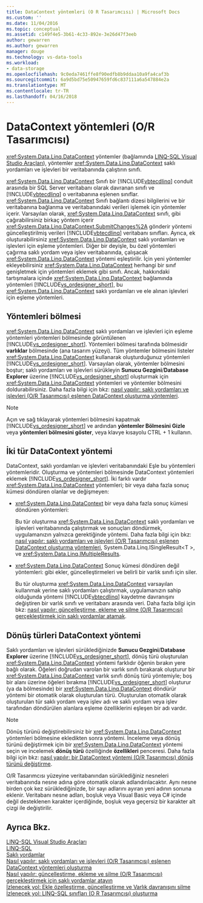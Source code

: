 ```yaml
---
title: DataContext yöntemleri (O R Tasarımcısı) | Microsoft Docs
ms.custom: ''
ms.date: 11/04/2016
ms.topic: conceptual
ms.assetid: c149f4e5-3b61-4c33-892e-3e26d47f3eeb
author: gewarren
ms.author: gewarren
manager: douge
ms.technology: vs-data-tools
ms.workload:
- data-storage
ms.openlocfilehash: 9c0eda7461ffe8f90edfb8b9ddaa10a9fa4caf3b
ms.sourcegitcommit: 6a9d5bd75e50947659fd6c837111a6a547884e2a
ms.translationtype: MT
ms.contentlocale: tr-TR
ms.lasthandoff: 04/16/2018
---
```

# <a name="datacontext-methods-or-designer"></a>DataContext yöntemleri (O/R Tasarımcısı)
<xref:System.Data.Linq.DataContext> yöntemler (bağlamında [LINQ-SQL Visual Studio Araçları](../data-tools/linq-to-sql-tools-in-visual-studio2.md)), yöntemler <xref:System.Data.Linq.DataContext> saklı yordamları ve işlevleri bir veritabanında çalıştırın sınıfı.  
  
 <xref:System.Data.Linq.DataContext> Sınıfı bir [!INCLUDE[vbtecdlinq](../data-tools/includes/vbtecdlinq_md.md)] conduit arasında bir SQL Server veritabanı olarak davranan sınıfı ve [!INCLUDE[vbtecdlinq](../data-tools/includes/vbtecdlinq_md.md)] o veritabanına eşlenen sınıflar. <xref:System.Data.Linq.DataContext> Sınıfı bağlantı dizesi bilgilerini ve bir veritabanına bağlanma ve veritabanındaki verileri işlemek için yöntemler içerir. Varsayılan olarak, <xref:System.Data.Linq.DataContext> sınıfı, gibi çağırabilirsiniz birkaç yöntem içerir <xref:System.Data.Linq.DataContext.SubmitChanges%2A> gönderir yöntemi güncelleştirilmiş verileri [!INCLUDE[vbtecdlinq](../data-tools/includes/vbtecdlinq_md.md)] veritabanı sınıfları. Ayrıca, ek oluşturabilirsiniz <xref:System.Data.Linq.DataContext> saklı yordamları ve işlevleri için eşleme yöntemleri. Diğer bir deyişle, bu özel yöntemleri çağırma saklı yordam veya işlev veritabanında, çalışacak <xref:System.Data.Linq.DataContext> yöntemi eşleştirilir. İçin yeni yöntemler ekleyebilirsiniz <xref:System.Data.Linq.DataContext> herhangi bir sınıf genişletmek için yöntemleri eklemek gibi sınıfı. Ancak, hakkındaki tartışmalara içinde <xref:System.Data.Linq.DataContext> bağlamında yöntemleri [!INCLUDE[vs_ordesigner_short](../data-tools/includes/vs_ordesigner_short_md.md)], bu <xref:System.Data.Linq.DataContext> saklı yordamları ve ele alınan işlevleri için eşleme yöntemleri.  
  
## <a name="methods-pane"></a>Yöntemleri bölmesi  
 <xref:System.Data.Linq.DataContext> saklı yordamları ve işlevleri için eşleme yöntemleri yöntemleri bölmesinde görüntülenen [!INCLUDE[vs_ordesigner_short](../data-tools/includes/vs_ordesigner_short_md.md)]. Yöntemleri bölmesi tarafında bölmesidir **varlıklar** bölmesinde (ana tasarım yüzeyi). Tüm yöntemler bölmesini listeler <xref:System.Data.Linq.DataContext> kullanarak oluşturduğunuz yöntemleri [!INCLUDE[vs_ordesigner_short](../data-tools/includes/vs_ordesigner_short_md.md)]. Varsayılan olarak, yöntemler bölmesini boştur; saklı yordamları ve işlevleri sürükleyin **Sunucu Gezgini**/**Database Explorer** üzerine [!INCLUDE[vs_ordesigner_short](../data-tools/includes/vs_ordesigner_short_md.md)] oluşturmak için <xref:System.Data.Linq.DataContext> yöntemleri ve yöntemler bölmesini doldurabilirsiniz. Daha fazla bilgi için bkz: [nasıl yapılır: saklı yordamları ve işlevleri (O/R Tasarımcısı) eşlenen DataContext oluşturma yöntemleri](../data-tools/how-to-create-datacontext-methods-mapped-to-stored-procedures-and-functions-o-r-designer.md).  
  
> [!NOTE]
>  Açın ve sağ tıklayarak yöntemleri bölmesini kapatmak [!INCLUDE[vs_ordesigner_short](../data-tools/includes/vs_ordesigner_short_md.md)] ve ardından **yöntemler Bölmesini Gizle** veya **yöntemleri bölmesini göster**, veya klavye kısayolu CTRL + 1 kullanın.  
  
## <a name="two-types-of-datacontext-methods"></a>İki tür DataContext yöntemi  
 DataContext, saklı yordamları ve işlevleri veritabanındaki Eşle bu yöntemleri yöntemleridir. Oluşturma ve yöntemleri bölmesinde DataContext yöntemleri eklemek [!INCLUDE[vs_ordesigner_short](../data-tools/includes/vs_ordesigner_short_md.md)]. İki farklı vardır <xref:System.Data.Linq.DataContext> yöntemleri; bir veya daha fazla sonuç kümesi döndüren olanlar ve değişmeyen:  
  
-   <xref:System.Data.Linq.DataContext> bir veya daha fazla sonuç kümesi döndüren yöntemleri:  
  
     Bu tür oluşturma <xref:System.Data.Linq.DataContext> saklı yordamları ve işlevleri veritabanında çalıştırmak ve sonuçları döndürmek, uygulamanızın yalnızca gerektiğinde yöntemi. Daha fazla bilgi için bkz: [nasıl yapılır: saklı yordamları ve işlevleri (O/R Tasarımcısı) eşlenen DataContext oluşturma yöntemleri](../data-tools/how-to-create-datacontext-methods-mapped-to-stored-procedures-and-functions-o-r-designer.md), System.Data.Linq.ISingleResult\<T >, ve <xref:System.Data.Linq.IMultipleResults>.  
  
-   <xref:System.Data.Linq.DataContext> Sonuç kümesi döndüren değil yöntemleri: gibi ekler, güncelleştirmeleri ve belirli bir varlık sınıfı için siler.  
  
     Bu tür oluşturma <xref:System.Data.Linq.DataContext> varsayılan kullanmak yerine saklı yordamları çalıştırmak, uygulamanızın sahip olduğunda yöntemi [!INCLUDE[vbtecdlinq](../data-tools/includes/vbtecdlinq_md.md)] kaydetme davranışını değiştiren bir varlık sınıfı ve veritabanı arasında veri. Daha fazla bilgi için bkz: [nasıl yapılır: güncelleştirme, ekleme ve silme (O/R Tasarımcısı) gerçekleştirmek için saklı yordamlar atamak](../data-tools/how-to-assign-stored-procedures-to-perform-updates-inserts-and-deletes-o-r-designer.md).  
  
## <a name="return-types-of-datacontext-methods"></a>Dönüş türleri DataContext yöntemi  
 Saklı yordamları ve işlevleri sürüklediğinizde **Sunucu Gezgini**/**Database Explorer** üzerine [!INCLUDE[vs_ordesigner_short](../data-tools/includes/vs_ordesigner_short_md.md)], dönüş türü oluşturulan <xref:System.Data.Linq.DataContext> yöntemi farklıdır öğenin bırakın yere bağlı olarak. Öğeleri doğrudan varolan bir varlık sınıfı bırakarak oluşturur bir <xref:System.Data.Linq.DataContext> varlık sınıfı dönüş türü yöntemiyle; boş bir alanı üzerine öğeleri bırakma [!INCLUDE[vs_ordesigner_short](../data-tools/includes/vs_ordesigner_short_md.md)] oluşturur (ya da bölmesinde) bir <xref:System.Data.Linq.DataContext> döndürür yöntemi bir otomatik olarak oluşturulan türü. Oluşturulan otomatik olarak oluşturulan tür saklı yordam veya işlev adı ve saklı yordam veya işlev tarafından döndürülen alanlara eşleme özelliklerini eşleşen bir adı vardır.  
  
> [!NOTE]
>  Dönüş türünü değiştirebilirsiniz bir <xref:System.Data.Linq.DataContext> yöntemleri bölmesine ekledikten sonra yöntemi. İnceleme veya dönüş türünü değiştirmek için bir <xref:System.Data.Linq.DataContext> yöntemi seçin ve incelemek **dönüş türü** özelliğinde **özellikleri** penceresi. Daha fazla bilgi için bkz: [nasıl yapılır: bir DataContext yöntemi (O/R Tasarımcısı) dönüş türünü değiştirme](../data-tools/how-to-change-the-return-type-of-a-datacontext-method-o-r-designer.md).  
  
 O/R Tasarımcısı yüzeyine veritabanından sürüklediğiniz nesneleri veritabanında nesne adına göre otomatik olarak adlandırılacaktır. Aynı nesne birden çok kez sürüklediğinizde, bir sayı adlarını ayıran yeni adının sonuna eklenir. Veritabanı nesne adları, boşluk veya Visual Basic veya C# içinde değil desteklenen karakter içerdiğinde, boşluk veya geçersiz bir karakter alt çizgi ile değiştirilir.  
  
## <a name="see-also"></a>Ayrıca Bkz.  
 [LINQ-SQL Visual Studio Araçları](../data-tools/linq-to-sql-tools-in-visual-studio2.md)   
 [LINQ-SQL](/dotnet/framework/data/adonet/sql/linq/index)   
 [Saklı yordamlar](/dotnet/framework/data/adonet/sql/linq/stored-procedures)   
 [Nasıl yapılır: saklı yordamları ve işlevleri (O/R Tasarımcısı) eşlenen DataContext yöntemleri oluşturma](../data-tools/how-to-create-datacontext-methods-mapped-to-stored-procedures-and-functions-o-r-designer.md)   
 [Nasıl yapılır: güncelleştirme, ekleme ve silme (O/R Tasarımcısı) gerçekleştirmek için saklı yordamlar atayın](../data-tools/how-to-assign-stored-procedures-to-perform-updates-inserts-and-deletes-o-r-designer.md)   
 [İzlenecek yol: Ekle özelleştirme, güncelleştirme ve Varlık davranışını silme](../data-tools/walkthrough-customizing-the-insert-update-and-delete-behavior-of-entity-classes.md)   
 [İzlenecek yol: LINQ-SQL sınıfları (O R Tasarımcısı) oluşturma](how-to-create-linq-to-sql-classes-mapped-to-tables-and-views-o-r-designer.md)